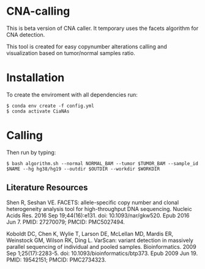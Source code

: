 # CNA-calling


This is beta version of CNA caller. It temporary uses the facets algorithm for CNA detection. 

This tool is created for easy copynumber alterations calling and visualization based on tumor/normal samples ratio. 

Installation 
=====================
To create the enviroment with all dependencies run:
```
$ conda env create -f config.yml
$ conda activate CiaNAs

```
Calling
=====================
Then run by typing:
```
$ bash algorithm.sh --normal NORMAL_BAM --tumor $TUMOR_BAM --sample_id $NAME --hg hg38/hg19 --outdir $OUTDIR --workdir $WORKDIR
```


## Literature Resources

Shen R, Seshan VE. FACETS: allele-specific copy number and clonal heterogeneity analysis tool for high-throughput DNA sequencing. Nucleic Acids Res. 2016 Sep 19;44(16):e131. doi: 10.1093/nar/gkw520. Epub 2016 Jun 7. PMID: 27270079; PMCID: PMC5027494.

Koboldt DC, Chen K, Wylie T, Larson DE, McLellan MD, Mardis ER, Weinstock GM, Wilson RK, Ding L. VarScan: variant detection in massively parallel sequencing of individual and pooled samples. Bioinformatics. 2009 Sep 1;25(17):2283-5. doi: 10.1093/bioinformatics/btp373. Epub 2009 Jun 19. PMID: 19542151; PMCID: PMC2734323.

